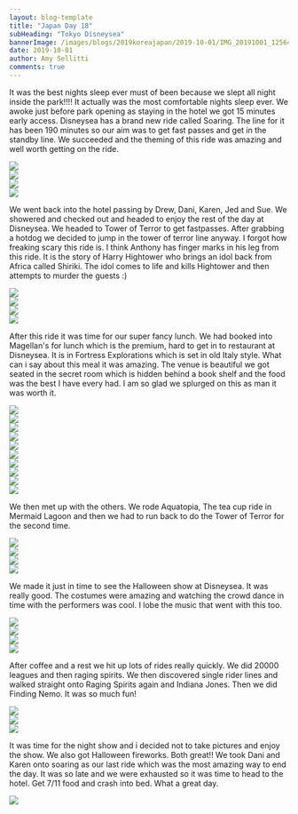 ```yaml
---
layout: blog-template
title: "Japan Day 18"
subHeading: "Tokyo Disneysea"
bannerImage: /images/blogs/2019koreajapan/2019-10-01/IMG_20191001_125649.jpg_compressed.JPEG
date: 2019-10-01
author: Amy Sellitti
comments: true
---
```


It was the best nights sleep ever must of been because we slept all night inside the park!!!! It actually was the most comfortable nights sleep ever. We awoke just before park opening as staying in the hotel we got 15 minutes early access. Disneysea has a brand new ride called Soaring. The line for it has been 190 minutes so our aim was to get fast passes and get in the standby line. We succeeded and the theming of this ride was amazing and well worth getting on the ride.

<div class="center-image"><img src="/images/blogs/2019koreajapan/2019-10-01/IMG_20191001_075303.jpg_compressed.JPEG"/></div>
<div class="center-image"><img src="/images/blogs/2019koreajapan/2019-10-01/IMG_20191001_075320.jpg_compressed.JPEG"/></div>
<div class="center-image"><img src="/images/blogs/2019koreajapan/2019-10-01/IMG_20191001_080027.jpg_compressed.JPEG"/></div>
<div class="center-image"><img src="/images/blogs/2019koreajapan/2019-10-01/IMG_20191001_080647.jpg_compressed.JPEG"/></div>

We went back into the hotel passing by Drew, Dani, Karen, Jed and Sue. We showered and checked out and headed to enjoy the rest of the day at Disneysea. We headed to Tower of Terror to get fastpasses. After grabbing a hotdog we decided to jump in the tower of terror line anyway. I forgot how freaking scary this ride is. I think Anthony has finger marks in his leg from this ride. It is the story of Harry Hightower who brings an idol back from Africa called Shiriki. The idol comes to life and kills Hightower and then attempts to murder the guests :)

<div class="center-image"><img src="/images/blogs/2019koreajapan/2019-10-01/IMG_2702.jpg_compressed.JPEG"/></div>
<div class="center-image"><img src="/images/blogs/2019koreajapan/2019-10-01/IMG_2707.jpg_compressed.JPEG"/></div>
<div class="center-image"><img src="/images/blogs/2019koreajapan/2019-10-01/IMG_2713.jpg_compressed.JPEG"/></div>
<div class="center-image"><img src="/images/blogs/2019koreajapan/2019-10-01/IMG_2720.jpg_compressed.JPEG"/></div>

After this ride it was time for our super fancy lunch. We had booked into Magellan's for lunch which is the premium, hard to get in to restaurant at Disneysea. It is in Fortress Explorations which is set in old Italy style. What can i say about this meal it was amazing. The venue is beautiful we got seated in the secret room which is hidden behind a book shelf and the food was the best I have every had. I am so glad we splurged on this as man it was worth it.

<div class="center-image"><img src="/images/blogs/2019koreajapan/2019-10-01/IMG_20191001_125217.jpg_compressed.JPEG"/></div>
<div class="center-image"><img src="/images/blogs/2019koreajapan/2019-10-01/IMG_20191001_125416(1).jpg_compressed.JPEG"/></div>
<div class="center-image"><img src="/images/blogs/2019koreajapan/2019-10-01/IMG_20191001_125649.jpg_compressed.JPEG"/></div>
<div class="center-image"><img src="/images/blogs/2019koreajapan/2019-10-01/IMG_20191001_125706.jpg_compressed.JPEG"/></div>
<div class="center-image"><img src="/images/blogs/2019koreajapan/2019-10-01/IMG_20191001_131332.jpg_compressed.JPEG"/></div>
<div class="center-image"><img src="/images/blogs/2019koreajapan/2019-10-01/IMG_20191001_131910.jpg_compressed.JPEG"/></div>
<div class="center-image"><img src="/images/blogs/2019koreajapan/2019-10-01/IMG_20191001_132413.jpg_compressed.JPEG"/></div>
<div class="center-image"><img src="/images/blogs/2019koreajapan/2019-10-01/IMG_20191001_132441.jpg_compressed.JPEG"/></div>
<div class="center-image"><img src="/images/blogs/2019koreajapan/2019-10-01/IMG_20191001_132735.jpg_compressed.JPEG"/></div>
<div class="center-image"><img src="/images/blogs/2019koreajapan/2019-10-01/IMG_20191001_140805.jpg_compressed.JPEG"/></div>

We then met up with the others. We rode Aquatopia, The tea cup ride in Mermaid Lagoon and then we had to run back to do the Tower of Terror for the second time.

<div class="center-image"><img src="/images/blogs/2019koreajapan/2019-10-01/IMG_20191001_150345.jpg_compressed.JPEG"/></div>
<div class="center-image"><img src="/images/blogs/2019koreajapan/2019-10-01/IMG_20191001_150645.jpg_compressed.JPEG"/></div>
<div class="center-image"><img src="/images/blogs/2019koreajapan/2019-10-01/IMG_2745.jpg_compressed.JPEG"/></div>
<div class="center-image"><img src="/images/blogs/2019koreajapan/2019-10-01/IMG_20191001_162350.jpg_compressed.JPEG"/></div>

We made it just in time to see the Halloween show at Disneysea. It was really good. The costumes were amazing and watching the crowd dance in time with the performers was cool. I lobe the music that went with this too.

<div class="center-image"><img src="/images/blogs/2019koreajapan/2019-10-01/IMG_2767.jpg_compressed.JPEG"/></div>
<div class="center-image"><img src="/images/blogs/2019koreajapan/2019-10-01/IMG_2773.jpg_compressed.JPEG"/></div>
<div class="center-image"><img src="/images/blogs/2019koreajapan/2019-10-01/IMG_2806.jpg_compressed.JPEG"/></div>
<div class="center-image"><img src="/images/blogs/2019koreajapan/2019-10-01/IMG_2811.jpg_compressed.JPEG"/></div>

After coffee and a rest we hit up lots of rides really quickly. We did 20000 leagues and then raging spirits. We then discovered single rider lines and walked straight onto Raging Spirits again and Indiana Jones. Then we did Finding Nemo. It was so much fun!

<div class="center-image"><img src="/images/blogs/2019koreajapan/2019-10-01/IMG_2820.jpg_compressed.JPEG"/></div>
<div class="center-image"><img src="/images/blogs/2019koreajapan/2019-10-01/IMG_2822.jpg_compressed.JPEG"/></div>
<div class="center-image"><img src="/images/blogs/2019koreajapan/2019-10-01/IMG_2825.jpg_compressed.JPEG"/></div>

It was time for the night show and i decided not to take pictures and enjoy the show. We also got Halloween fireworks. Both great!! We took Dani and Karen onto soaring as our last ride which was the most amazing way to end the day. It was so late and we were exhausted so it was time to head to the hotel. Get 7/11 food and crash into bed. What a great day.

<div class="center-image"><img src="/images/blogs/2019koreajapan/2019-10-01/IMG_20191001_212328.jpg_compressed.JPEG"/></div>
